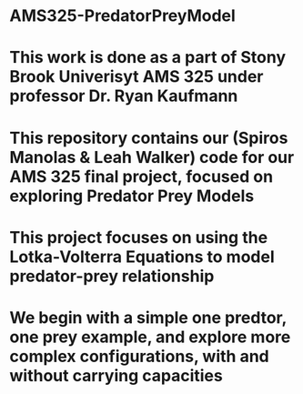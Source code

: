 # AMS325-PredatorPreyModel
# This work is done as a part of Stony Brook Univerisyt AMS 325 under professor Dr. Ryan Kaufmann

# This repository contains our (Spiros Manolas & Leah Walker) code for our AMS 325 final project, focused on exploring Predator Prey Models

# This project focuses on using the Lotka-Volterra Equations to model predator-prey relationship
# We begin with a simple one predtor, one prey example, and explore more complex configurations, with and without carrying capacities

